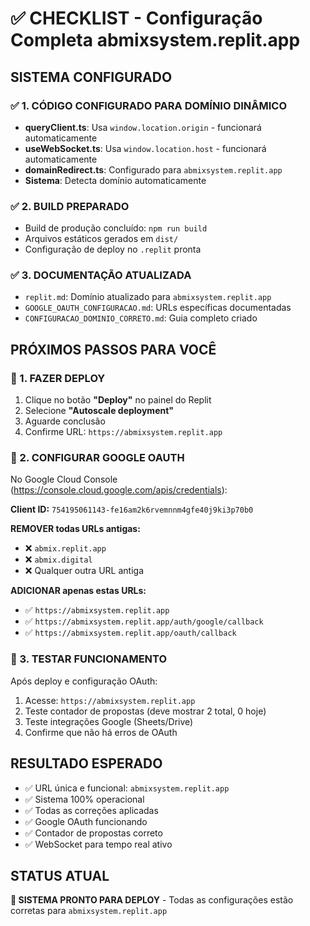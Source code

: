# ✅ CHECKLIST - Configuração Completa abmixsystem.replit.app

## SISTEMA CONFIGURADO

### ✅ 1. CÓDIGO CONFIGURADO PARA DOMÍNIO DINÂMICO
- **queryClient.ts**: Usa `window.location.origin` - funcionará automaticamente
- **useWebSocket.ts**: Usa `window.location.host` - funcionará automaticamente  
- **domainRedirect.ts**: Configurado para `abmixsystem.replit.app`
- **Sistema**: Detecta domínio automaticamente

### ✅ 2. BUILD PREPARADO
- Build de produção concluído: `npm run build`
- Arquivos estáticos gerados em `dist/`
- Configuração de deploy no `.replit` pronta

### ✅ 3. DOCUMENTAÇÃO ATUALIZADA
- `replit.md`: Domínio atualizado para `abmixsystem.replit.app`
- `GOOGLE_OAUTH_CONFIGURACAO.md`: URLs específicas documentadas
- `CONFIGURACAO_DOMINIO_CORRETO.md`: Guia completo criado

## PRÓXIMOS PASSOS PARA VOCÊ

### 🚀 1. FAZER DEPLOY
1. Clique no botão **"Deploy"** no painel do Replit
2. Selecione **"Autoscale deployment"** 
3. Aguarde conclusão
4. Confirme URL: `https://abmixsystem.replit.app`

### 🔧 2. CONFIGURAR GOOGLE OAUTH
No Google Cloud Console (https://console.cloud.google.com/apis/credentials):

**Client ID:** `754195061143-fe16am2k6rvemnnm4gfe40j9ki3p70b0`

**REMOVER todas URLs antigas:**
- ❌ `abmix.replit.app` 
- ❌ `abmix.digital`
- ❌ Qualquer outra URL antiga

**ADICIONAR apenas estas URLs:**
- ✅ `https://abmixsystem.replit.app`
- ✅ `https://abmixsystem.replit.app/auth/google/callback`
- ✅ `https://abmixsystem.replit.app/oauth/callback`

### 🧪 3. TESTAR FUNCIONAMENTO
Após deploy e configuração OAuth:
1. Acesse: `https://abmixsystem.replit.app`
2. Teste contador de propostas (deve mostrar 2 total, 0 hoje)
3. Teste integrações Google (Sheets/Drive)
4. Confirme que não há erros de OAuth

## RESULTADO ESPERADO

- ✅ URL única e funcional: `abmixsystem.replit.app`
- ✅ Sistema 100% operacional
- ✅ Todas as correções aplicadas
- ✅ Google OAuth funcionando
- ✅ Contador de propostas correto
- ✅ WebSocket para tempo real ativo

## STATUS ATUAL
**🎯 SISTEMA PRONTO PARA DEPLOY** - Todas as configurações estão corretas para `abmixsystem.replit.app`